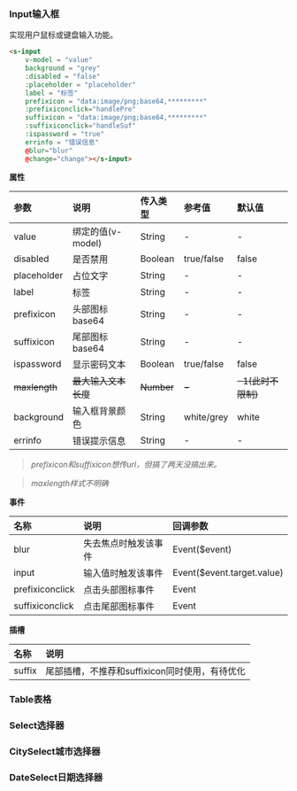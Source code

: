 ### Input输入框 ###
实现用户鼠标或键盘输入功能。  

```html
<s-input
    v-model = "value"
    background = "grey"
    :disabled = "false"
    :placeholder = "placeholder"
    label = "标签"
    prefixicon = "data:image/png;base64,*********"
    :prefixiconclick="handlePre"
    suffixicon = "data:image/png;base64,*********"
    :suffixiconclick="handleSuf"
    :ispassword = "true"
    errinfo = "错误信息"
    @blur="blur"
    @change="change"></s-input>
```

**属性**  


|  参数   | 说明  | 传入类型 | 参考值 | 默认值 |
|:----|:----|:---- |:----|:----|
| value  | 绑定的值(v-model) | String | - | - |
| disabled | 是否禁用 | Boolean | true/false | false |
| placeholder  | 占位文字 | String | - | - |
| label | 标签 | String | - | - |
| prefixicon | 头部图标base64 | String | - | - |  
| suffixicon | 尾部图标base64 |  String | - | - |
| ispassword | 显示密码文本 |  Boolean | true/false| false |
| ~~maxlength~~ | ~~最大输入文本长度~~ | ~~Number~~ | ~~-~~ | ~~-1(此时不限制)~~ |
| background | 输入框背景颜色 | String | white/grey | white |
| errinfo | 错误提示信息 | String | - | - |

>_prefixicon和suffixicon想传url，但搞了两天没搞出来。_  

>_maxlength样式不明确_

**事件**  

| 名称 | 说明 | 回调参数 |
|:----|:----|:----|
| blur | 失去焦点时触发该事件 | Event($event) |
| input | 输入值时触发该事件 | Event($event.target.value) |
| prefixiconclick | 点击头部图标事件 | Event |
| suffixiconclick | 点击尾部图标事件 | Event |

**插槽**  

| 名称 | 说明 |
|:----|:----|
| suffix | 尾部插槽，不推荐和suffixicon同时使用，有待优化 | 


### Table表格 ###


### Select选择器 ###


### CitySelect城市选择器 ###


### DateSelect日期选择器 ###